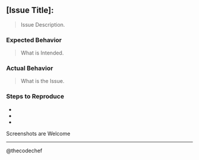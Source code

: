 ## [Issue Title]:

> Issue Description.

### Expected Behavior

  > What is Intended.

### Actual Behavior

  > What is the Issue.

### Steps to Reproduce

  *
  *
  *

Screenshots are Welcome

---

@thecodechef
